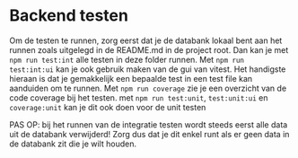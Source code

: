 # Backend testen

Om de testen te runnen, zorg eerst dat je de databank lokaal bent aan het runnen zoals uitgelegd in de README.md in de project root.
Dan kan je met `npm run test:int` alle testen in deze folder runnen.
Met `npm run test:int:ui` kan je ook gebruik maken van de gui van vitest. Het handigste hieraan is dat je gemakkelijk een bepaalde test in een test file kan aanduiden om te runnen.
Met `npm run coverage` zie je een overzicht van de code coverage bij het testen.
met `npm run test:unit`, `test:unit:ui` en `coverage:unit` kan je dit ook doen voor de unit testen 

PAS OP: bij het runnen van de integratie testen wordt steeds eerst alle data uit de databank verwijderd!
Zorg dus dat je dit enkel runt als er geen data in de databank zit die je wilt houden.

